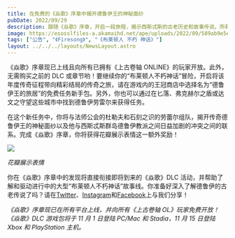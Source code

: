 ```yaml
---
title: 在免费的《焱歌》序章中揭开德鲁伊王的神秘面纱
pubDate: 2022/09/29
description: 跟随《焱歌》序章，开启一段旅程，揭示西斯忒斯的古老历史和故事传说。所有现有《上古卷轴OL》玩家现在即可免费畅玩！
image: https://esosslfiles-a.akamaihd.net/ape/uploads/2022/09/589ab9e5ea104ff148bf56c9119c3677.jpg
tags: ["公告", "《Firesong》", "《布莱顿人 不朽 神话》"]
layout: ../../../layouts/NewsLayout.astro
---
```


《焱歌》序章现已上线且向所有已拥有《上古卷轴 ONLINE》的玩家开放。此外，无需购买之前的 DLC
或章节哟！要继续你的“布莱顿人不朽神话”冒险，开启将该年度传奇征程带向精彩结局的传奇之旅，请在游戏内的王冠商店中选择名为“德鲁伊王的旅居”的免费任务新手包。另外，你也可以通过在匕落、弗克赫尔之盾或达文之守望这些城市中找到德鲁伊劳雷尔来获得任务。

在这个新任务中，你将与法师公会的杜勒夫和石刻之识的劳蕾尔组队，揭开传奇德鲁伊王的神秘面纱以及他与西斯忒斯群岛德鲁伊教派之间日益加剧的冲突之间的联系。完成《焱歌》序章，你将获得花瓣展示表情这一额外奖励！

![](https://esosslfiles-a.akamaihd.net/ape/uploads/2022/09/3499ac5146ec3804bec63a803948d5ba.jpg)

_花瓣展示表情_

你在《焱歌》序章中的发现将直接衔接即将到来的《焱歌》DLC
活动，并帮助了解和驱动进行中的大型“布莱顿人不朽神话”故事线。你准备好深入了解德鲁伊的古老传说了吗？请在[Twitter](https://twitter.com/TESOnline)、[Instagram](https://www.instagram.com/elderscrollsonline/)和[Facebook](https://www.facebook.com/ElderScrollsOnline)上与我们分享！

_《焱歌》序章现已在所有平台上线，并向所有《上古卷轴 OL》玩家免费开放！《焱歌》DLC 游戏包将于 11 月 1 日登陆 PC/Mac 和
Stadia，11 月 15 日登陆 Xbox 和 PlayStation 主机。_
